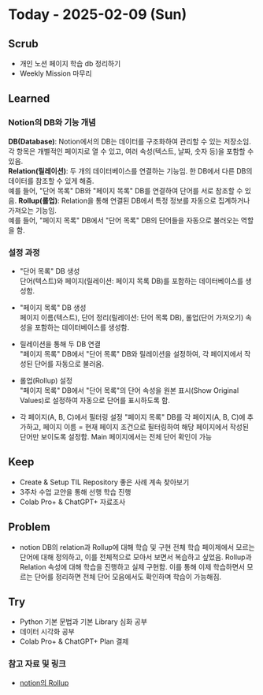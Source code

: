 # Today - 2025-02-09 (Sun)

## Scrub
- 개인 노션 페이지 학습 db 정리하기
- Weekly Mission 마무리

## Learned

### Notion의 DB와 기능 개념
**DB(Database)**: Notion에서의 DB는 데이터를 구조화하여 관리할 수 있는 저장소임.  
각 항목은 개별적인 페이지로 열 수 있고, 여러 속성(텍스트, 날짜, 숫자 등)을 포함할 수 있음.  
**Relation(릴레이션)**: 두 개의 데이터베이스를 연결하는 기능임. 한 DB에서 다른 DB의 데이터를 참조할 수 있게 해줌.  
예를 들어, "단어 목록" DB와 "페이지 목록" DB를 연결하여 단어를 서로 참조할 수 있음.
**Rollup(롤업)**: Relation을 통해 연결된 DB에서 특정 정보를 자동으로 집계하거나 가져오는 기능임.  
예를 들어, "페이지 목록" DB에서 "단어 목록" DB의 단어들을 자동으로 불러오는 역할을 함.

### 설정 과정
- "단어 목록" DB 생성  
단어(텍스트)와 페이지(릴레이션: 페이지 목록 DB)를 포함하는 데이터베이스를 생성함.
- "페이지 목록" DB 생성  
페이지 이름(텍스트), 단어 정리(릴레이션: 단어 목록 DB), 롤업(단어 가져오기) 속성을 포함하는 데이터베이스를 생성함.  

- 릴레이션을 통해 두 DB 연결  
"페이지 목록" DB에서 "단어 목록" DB와 릴레이션을 설정하여, 각 페이지에서 작성된 단어를 자동으로 불러옴.  

- 롤업(Rollup) 설정  
"페이지 목록" DB에서 "단어 목록"의 단어 속성을 원본 표시(Show Original Values)로 설정하여 자동으로 단어를 표시하도록 함.

- 각 페이지(A, B, C)에서 필터링 설정
"페이지 목록" DB를 각 페이지(A, B, C)에 추가하고, 페이지 이름 = 현재 페이지 조건으로 필터링하여 해당 페이지에서 작성된 단어만 보이도록 설정함.
Main 페이지에서는 전체 단어 확인이 가능

## Keep
- Create & Setup TIL Repository 좋은 사례 계속 찾아보기
- 3주차 수업 교얀을 통해 선행 학습 진행
- Colab Pro+ & ChatGPT+ 자료조사

## Problem
-  notion DB의 relation과 Rollup에 대해 학습 및 구현
전체 학습 페이제에서 모르는 단어에 대해 정의하고, 이를 전체적으로 모아서 보면서 복습하고 싶었음.
Rollup과 Relation 속성에 대해 학습을 진행하고 실제 구현함.
이를 통해 이제 학습하면서 모르는 단어를 정리하면 전체 단어 모음에서도 확인하며 학습이 가능해짐.

## Try
- Python 기본 문법과 기본 Library 심화 공부
- 데이터 시각화 공부
- Colab Pro+ & ChatGPT+ Plan 결제


### 참고 자료 및 링크
- [notion의 Rollup](https://www.notion.com/help/relations-and-rollups)
